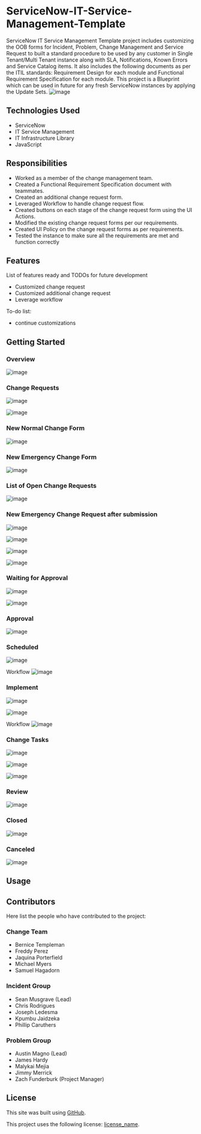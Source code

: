# ServiceNow-IT-Service-Management-Template
ServiceNow IT Service Management Template project includes customizing the OOB forms for Incident, Problem, Change Management and Service Request to built a standard procedure to be used by any customer in Single Tenant/Multi Tenant instance along with SLA, Notifications, Known Errors and Service Catalog items. It also includes the following documents as per the ITIL standards: Requirement Design for each module and Functional Requirement Specification for each module. This project is a Blueprint which can be used in future for any fresh ServiceNow instances by applying the Update Sets.
![image](https://user-images.githubusercontent.com/12488769/148080869-d9cead39-ca91-4025-915c-55a49e207216.png)


## Technologies Used
- ServiceNow
- IT Service Management
- IT Infrastructure Library
- JavaScript

## Responsibilities
- Worked as a member of the change management team.
- Created a Functional Requirement Specification document with teammates.
- Created an additional change request form.
- Leveraged Workflow to handle change request flow.
- Created buttons on each stage of the change request form using the UI Actions.
- Modified the existing change request forms per our requirements.
- Created UI Policy on the change request forms as per requirements.
- Tested the instance to make sure all the requirements are met and function correctly

## Features

List of features ready and TODOs for future development
- Customized change request
- Customized additional change request
- Leverage workflow

To-do list:
- continue customizations

## Getting Started

### Overview
![image](https://user-images.githubusercontent.com/12488769/146371342-182f2231-a6ee-4683-a4b1-f995702f8ef7.png)

### Change Requests
![image](https://user-images.githubusercontent.com/12488769/146449171-620b6b7a-f51f-4e8a-bff3-3ce02ea30d37.png)

![image](https://user-images.githubusercontent.com/12488769/146449296-0b5edcff-5871-4880-8b0a-b40e29b37a0c.png)

### New Normal Change Form
![image](https://user-images.githubusercontent.com/12488769/146371860-5e8122b1-478c-4905-ac06-ea60b399ad5a.png)

### New Emergency Change Form
![image](https://user-images.githubusercontent.com/12488769/146450253-085634ab-3bc7-4086-8c6a-15a3e9b86644.png)

### List of Open Change Requests
![image](https://user-images.githubusercontent.com/12488769/146450574-413cf856-e687-4c42-8a03-2421309135d0.png)

### New Emergency Change Request after submission

![image](https://user-images.githubusercontent.com/12488769/146451190-a4776c10-c2a0-40fa-abc8-68b3a606a649.png)

![image](https://user-images.githubusercontent.com/12488769/146451448-c17cc8d9-41d1-4033-b45d-1ece4d2d230b.png)

![image](https://user-images.githubusercontent.com/12488769/146451562-67afa3d2-7959-496f-a287-553b004044aa.png)

![image](https://user-images.githubusercontent.com/12488769/146451718-1ed56e2c-7526-47fe-bf93-8ee83a5b6321.png)

### Waiting for Approval
![image](https://user-images.githubusercontent.com/12488769/146451923-e806ef2e-a628-40f3-b22a-b668ef6670f3.png)

![image](https://user-images.githubusercontent.com/12488769/146452121-64888cd2-ab23-4887-b63b-a74c3be30905.png)

### Approval
![image](https://user-images.githubusercontent.com/12488769/146452800-367409d9-670a-47fa-912c-79d1364f6c5f.png)

### Scheduled
![image](https://user-images.githubusercontent.com/12488769/146452937-86aaa8be-c556-4d8e-bd90-eacbda0fbdc6.png)

Workflow
![image](https://user-images.githubusercontent.com/12488769/146453091-ecae3ca9-b772-47dc-a3a8-f9bfa1249df0.png)

### Implement
![image](https://user-images.githubusercontent.com/12488769/146453242-a83d0668-5c60-4264-9a55-c06b6801da65.png)

![image](https://user-images.githubusercontent.com/12488769/146453674-259ed2ab-2d4d-4cee-81d9-edba9fb5ddc9.png)

Workflow
![image](https://user-images.githubusercontent.com/12488769/146453418-7515915d-8706-44b4-8cfc-cc8e14d58b3a.png)

### Change Tasks
![image](https://user-images.githubusercontent.com/12488769/146453866-ceaf9e53-fe94-4435-ade4-9410dc49b8ce.png)

![image](https://user-images.githubusercontent.com/12488769/146454025-60cd0a0e-ae9c-42c0-88ad-76f4077d7e84.png)

![image](https://user-images.githubusercontent.com/12488769/146454200-83fa377e-49ca-4f1b-8735-eb332bf32478.png)

### Review
![image](https://user-images.githubusercontent.com/12488769/146455845-34d4d03f-60db-4053-b207-463d224c640b.png)

### Closed
![image](https://user-images.githubusercontent.com/12488769/146456133-85889ea6-7a2a-4872-95d6-eae69fbb52ac.png)

### Canceled
![image](https://user-images.githubusercontent.com/12488769/146456490-1453280b-5525-4375-9674-bfeaa90429f2.png)

## Usage

## Contributors
Here list the people who have contributed to the project:

### Change Team 
- Bernice Templeman
- Freddy Perez
- Jaquina Porterfield
- Michael Myers
- Samuel Hagadorn

### Incident Group
- Sean Musgrave (Lead)
- Chris Rodrigues
- Joseph Ledesma
- Kpumbu Jaidzeka
- Phillip Caruthers

### Problem Group  
- Austin Magno (Lead)
- James Hardy
- Malykai Mejia
- Jimmy Merrick
- Zach Funderburk (Project Manager)
  
## License
This site was built using [GitHub](https://docs.github.com/en/github/writing-on-github/getting-started-with-writing-and-formatting-on-github/basic-writing-and-formatting-syntax#links).

This project uses the following license: [license_name](https://github.com/bernicetempleman/PROJECT-NAME).

